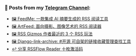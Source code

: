 ### 📰 Posts from my [Telegram Channel](https://t.me/s/aboutrss):
<!-- BLOG-POST-LIST:START -->
- [🖼 FeedMe: 一款集成 AI 摘要生成的 RSS 阅读工具](https://t.me/aboutrss/1520)
- [🖼 ArtFeed: 面向摄影、图像艺术的 RSS 阅读器](https://t.me/aboutrss/1519)
- [🖼 RSS Gizmos 作者最近的 3 个 RSS 玩法](https://t.me/aboutrss/1518)
- [🖼 Django-link-archive: #开源 可自架的链接收藏管理查找工具](https://t.me/aboutrss/1517)
- [↩️ 分享 RSSFlow Reader 十枚激活码](https://t.me/aboutrss/1516)
<!-- BLOG-POST-LIST:END -->

<!--
**AboutRSS/AboutRSS** is a ✨ _special_ ✨ repository because its `README.md` (this file) appears on your GitHub profile.

Here are some ideas to get you started:

- 🔭 I’m currently working on ...
- 🌱 I’m currently learning ...
- 👯 I’m looking to collaborate on ...
- 🤔 I’m looking for help with ...
- 💬 Ask me about ...
- 📫 How to reach me: ...
- 😄 Pronouns: ...
- ⚡ Fun fact: ...
-->
